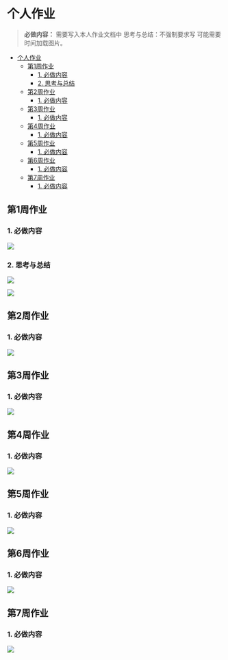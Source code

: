 # 个人作业

> **必做内容：** 需要写入本人作业文档中
> 思考与总结：不强制要求写
> 可能需要时间加载图片。

- [个人作业](#个人作业)
  - [第1周作业](#第1周作业)
    - [1. 必做内容](#1-必做内容)
    - [2. 思考与总结](#2-思考与总结)
  - [第2周作业](#第2周作业)
    - [1. 必做内容](#1-必做内容-1)
  - [第3周作业](#第3周作业)
    - [1. 必做内容](#1-必做内容-2)
  - [第4周作业](#第4周作业)
    - [1. 必做内容](#1-必做内容-3)
  - [第5周作业](#第5周作业)
    - [1. 必做内容](#1-必做内容-4)
  - [第6周作业](#第6周作业)
    - [1. 必做内容](#1-必做内容-5)
  - [第7周作业](#第7周作业)
    - [1. 必做内容](#1-必做内容-6)

## 第1周作业

### 1. 必做内容

![](./hw_personal_images/hw_1_compulsory.jpg)

### 2. 思考与总结

![](./hw_personal_images/hw_1_elective_1.jpg)

![](./hw_personal_images/hw_1_elective_2.jpg)


## 第2周作业

### 1. 必做内容

![](./hw_personal_images/hw_2_compulsory.jpg)


## 第3周作业

### 1. 必做内容

![](./hw_personal_images/hw_3_compulsory.jpg)

## 第4周作业

### 1. 必做内容

![](./hw_personal_images/hw_4_compulsory.jpg)

## 第5周作业

### 1. 必做内容

![](./hw_personal_images/hw_5_compulsory.jpg)

## 第6周作业

### 1. 必做内容

![](./hw_personal_images/hw_6_compulsory.jpg)

## 第7周作业

### 1. 必做内容

![](./hw_personal_images/hw_7_compulsory.jpg)